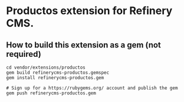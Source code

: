 # Productos extension for Refinery CMS.

## How to build this extension as a gem (not required)

    cd vendor/extensions/productos
    gem build refinerycms-productos.gemspec
    gem install refinerycms-productos.gem

    # Sign up for a https://rubygems.org/ account and publish the gem
    gem push refinerycms-productos.gem
